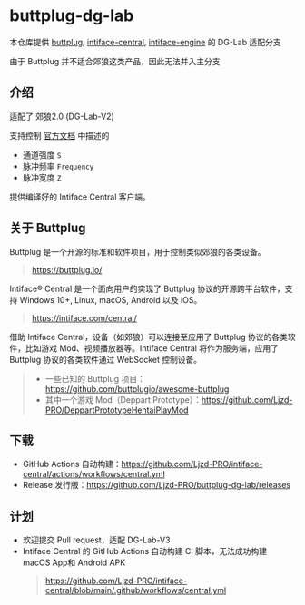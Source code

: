 # buttplug-dg-lab

本仓库提供 [buttplug](https://github.com/buttplugio/buttplug), [intiface-central](https://github.com/intiface/intiface-central), [intiface-engine](https://github.com/intiface/intiface-engine) 的 DG-Lab 适配分支

由于 Buttplug 并不适合郊狼这类产品，因此无法并入主分支

## 介绍

适配了 郊狼2.0 (DG-Lab-V2)

支持控制 [官方文档](https://github.com/DG-LAB-OPENSOURCE/DG-LAB-OPENSOURCE/blob/main/coyote/v2/README_V2.md) 中描述的
- 通道强度 `S`
- 脉冲频率 `Frequency`
- 脉冲宽度 `Z`

提供编译好的 Intiface Central 客户端。

## 关于 Buttplug

Buttplug 是一个开源的标准和软件项目，用于控制类似郊狼的各类设备。
> https://buttplug.io/

Intiface® Central 是一个面向用户的实现了 Buttplug 协议的开源跨平台软件，支持 Windows 10+, Linux, macOS, Android 以及 iOS。
> https://intiface.com/central/

借助 Intiface Central，设备（如郊狼）可以连接至应用了 Buttplug 协议的各类软件，比如游戏 Mod、视频播放器等。Intiface Central 将作为服务端，应用了 Buttplug 协议的各类软件通过 WebSocket 控制设备。
> - 一些已知的 Buttplug 项目：https://github.com/buttplugio/awesome-buttplug 
> - 其中一个游戏 Mod（Deppart Prototype）：https://github.com/Ljzd-PRO/DeppartPrototypeHentaiPlayMod

## 下载

- GitHub Actions 自动构建：https://github.com/Ljzd-PRO/intiface-central/actions/workflows/central.yml
- Release 发行版：https://github.com/Ljzd-PRO/buttplug-dg-lab/releases

## 计划
- 欢迎提交 Pull request，适配 DG-Lab-V3
- Intiface Central 的 GitHub Actions 自动构建 CI 脚本，无法成功构建 macOS App和 Android APK
  > https://github.com/Ljzd-PRO/intiface-central/blob/main/.github/workflows/central.yml
